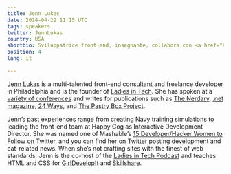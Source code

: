 ```yaml
---
title: Jenn Lukas
date: 2014-04-22 11:15 UTC
tags: speakers
twitter: JennLukas
country: USA
shortbio: Sviluppatrice front-end, insegnante, collabora con <a href="http://ladiesintech.com/">Ladies in Tech</a>
position: 4
lang: it

---
```


[Jenn Lukas](http://jennlukas.com/) is a multi-talented front-end consultant and freelance developer in Philadelphia and is the founder of [Ladies in Tech](http://ladiesintech.com/). She has spoken at a [variety of conferences](http://lanyrd.com/profile/jennlukas/) and writes for publications such as [The Nerdary](http://www.thenerdary.net/), [.net magazine](http://www.creativebloq.com/use-css-transitions-link-effects-9134433), [24 Ways](http://24ways.org/authors/jennlukas/), and [The Pastry Box Project](http://the-pastry-box-project.net/baker/jenn-lukas/).

Jenn’s past experiences range from creating Navy training simulations to leading the front-end team at Happy Cog as Interactive Development Director. She was named one of Mashable’s [15 Developer/Hacker Women to Follow on Twitter](http://mashable.com/2010/07/28/developer-hacker-women-twitter/), and you can find her on [Twitter](https://twitter.com/jennlukas) posting development and cat-related news. When she&rsquo;s not crafting sites with the finest of web standards, Jenn is the co-host of the [Ladies in Tech Podcast](https://itunes.apple.com/us/podcast/ladies-in-tech-podcast-feed/id762583279) and teaches HTML and CSS for [GirlDevelopIt](http://girldevelopit.com/chapters/philadelphia) and [Skillshare](http://skl.sh/1dkZBgf).
